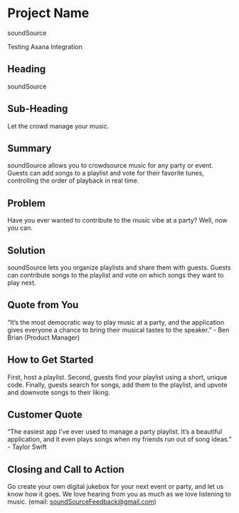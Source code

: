 # Project Name #
soundSource

Testing Asana Integration

<!-- 
> This material was originally posted [here](http://www.quora.com/What-is-Amazons-approach-to-product-development-and-product-management). It is reproduced here for posterities sake.

There is an approach called "working backwards" that is widely used at Amazon. They work backwards from the customer, rather than starting with an idea for a product and trying to bolt customers onto it. While working backwards can be applied to any specific product decision, using this approach is especially important when developing new products or features.

For new initiatives a product manager typically starts by writing an internal press release announcing the finished product. The target audience for the press release is the new/updated product's customers, which can be retail customers or internal users of a tool or technology. Internal press releases are centered around the customer problem, how current solutions (internal or external) fail, and how the new product will blow away existing solutions.

If the benefits listed don't sound very interesting or exciting to customers, then perhaps they're not (and shouldn't be built). Instead, the product manager should keep iterating on the press release until they've come up with benefits that actually sound like benefits. Iterating on a press release is a lot less expensive than iterating on the product itself (and quicker!).

If the press release is more than a page and a half, it is probably too long. Keep it simple. 3-4 sentences for most paragraphs. Cut out the fat. Don't make it into a spec. You can accompany the press release with a FAQ that answers all of the other business or execution questions so the press release can stay focused on what the customer gets. My rule of thumb is that if the press release is hard to write, then the product is probably going to suck. Keep working at it until the outline for each paragraph flows. 

Oh, and I also like to write press-releases in what I call "Oprah-speak" for mainstream consumer products. Imagine you're sitting on Oprah's couch and have just explained the product to her, and then you listen as she explains it to her audience. That's "Oprah-speak", not "Geek-speak".

Once the project moves into development, the press release can be used as a touchstone; a guiding light. The product team can ask themselves, "Are we building what is in the press release?" If they find they're spending time building things that aren't in the press release (overbuilding), they need to ask themselves why. This keeps product development focused on achieving the customer benefits and not building extraneous stuff that takes longer to build, takes resources to maintain, and doesn't provide real customer benefit (at least not enough to warrant inclusion in the press release).
 -->

## Heading ##
  soundSource

## Sub-Heading ##
  Let the crowd manage your music.

## Summary ##
  soundSource allows you to crowdsource music for any party or event. Guests can add songs to a playlist and vote for their favorite tunes, controlling the order of playback in real time.

## Problem ##
Have you ever wanted to contribute to the music vibe at a party? Well, now you can. 

## Solution ##
soundSource lets you organize playlists and share them with guests. Guests can contribute songs to the playlist and vote on which songs they want to play next.

## Quote from You ##
“It’s the most democratic way to play music at a party, and the application gives everyone a chance to bring their musical tastes to the speaker.” - Ben Brian (Product Manager)

## How to Get Started ##
First, host a playlist. Second, guests find your playlist using a short, unique code. Finally, guests search for songs, add them to the playlist, and upvote and downvote songs to their liking.

## Customer Quote ##
“The easiest app I’ve ever used to manage a party playlist. It’s a beautiful application, and it even plays songs when my friends run out of song ideas.” - Taylor Swift

## Closing and Call to Action ##
Go create your own digital jukebox for your next event or party, and let us know how it goes. We love hearing from you as much as we love listening to music. (email: soundSourceFeedback@gmail.com)
